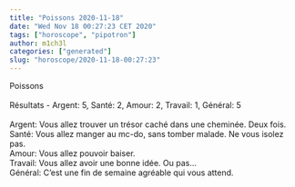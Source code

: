 ```yaml
---
title: "Poissons 2020-11-18"
date: "Wed Nov 18 00:27:23 CET 2020"
tags: ["horoscope", "pipotron"]
author: m1ch3l
categories: ["generated"]
slug: "horoscope/2020-11-18-00:27:23"
---
```


Poissons<br>
<br>
Résultats - Argent: 5, Santé: 2, Amour: 2, Travail: 1, Général: 5<br>
<br>
Argent:  Vous allez trouver un trésor caché dans une cheminée. Deux fois.<br>
Santé:   Vous allez manger au mc-do, sans tomber malade. Ne vous isolez pas.<br>
Amour:   Vous allez pouvoir baiser. <br>
Travail: Vous allez avoir une bonne idée. Ou pas...<br>
Général: C’est une fin de semaine agréable qui vous attend.<br>
